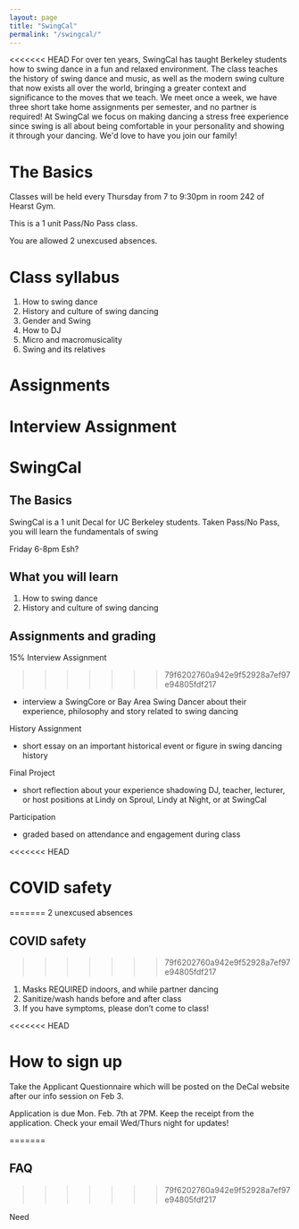 ```yaml
---
layout: page
title: "SwingCal"
permalink: "/swingcal/"
---
```


<<<<<<< HEAD
For over ten years, SwingCal has taught Berkeley students how to swing dance in a fun and relaxed environment. The class teaches the history of swing dance and music, as well as the modern swing culture that now exists all over the world, bringing a greater context and significance to the moves that we teach. We meet once a week, we have three short take home assignments per semester, and no partner is required! At SwingCal we focus on making dancing a stress free experience since swing is all about being comfortable in your personality and showing it through your dancing. We'd love to have you join our family!


# The Basics 

Classes will be held every Thursday from 7 to 9:30pm in room 242 of Hearst Gym. 


This is a 1 unit Pass/No Pass class. 


You are allowed 2 unexcused absences.


# Class syllabus 

1. How to swing dance
2. History and culture of swing dancing 
3. Gender and Swing
4. How to DJ
5. Micro and macromusicality
6. Swing and its relatives


# Assignments 

Interview Assignment 
=======
# SwingCal

## The Basics

SwingCal is a 1 unit Decal for UC Berkeley students.  Taken Pass/No Pass, you will learn the fundamentals of swing

Friday 6-8pm
Esh?

## What you will learn
1. How to swing dance
2. History and culture of swing dancing


## Assignments and grading
15% Interview Assignment
>>>>>>> 79f6202760a942e9f52928a7ef97e94805fdf217
- interview a SwingCore or Bay Area Swing Dancer about their experience, philosophy and story related to swing dancing

History Assignment
- short essay on an important historical event or figure in swing dancing history

Final Project
- short reflection about your experience shadowing DJ, teacher, lecturer, or host positions at Lindy on Sproul, Lindy at Night, or at SwingCal

Participation
- graded based on attendance and engagement during class

<<<<<<< HEAD


# COVID safety

=======
2 unexcused absences


## COVID safety
>>>>>>> 79f6202760a942e9f52928a7ef97e94805fdf217
1. Masks REQUIRED indoors, and while partner dancing
2. Sanitize/wash hands before and after class
3. If you have symptoms, please don’t come to class!

<<<<<<< HEAD

# How to sign up 

Take the Applicant Questionnaire which will be posted on the DeCal website after our info session on Feb 3.


Application is due Mon. Feb. 7th at 7PM. Keep the receipt from the application. Check your email Wed/Thurs night for updates!







=======
## FAQ
>>>>>>> 79f6202760a942e9f52928a7ef97e94805fdf217

Need
